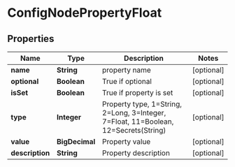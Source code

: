 

# ConfigNodePropertyFloat

## Properties

Name | Type | Description | Notes
------------ | ------------- | ------------- | -------------
**name** | **String** | property name |  [optional]
**optional** | **Boolean** | True if optional |  [optional]
**isSet** | **Boolean** | True if property is set |  [optional]
**type** | **Integer** | Property type, 1&#x3D;String, 2&#x3D;Long, 3&#x3D;Integer, 7&#x3D;Float, 11&#x3D;Boolean, 12&#x3D;Secrets(String) |  [optional]
**value** | **BigDecimal** | Property value |  [optional]
**description** | **String** | Property description |  [optional]



